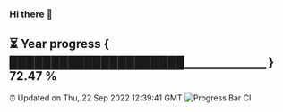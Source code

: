 ### Hi there 👋
⏳ Year progress { █████████████████████▁▁▁▁▁▁▁▁▁ } 72.47 %
---
⏰ Updated on Thu, 22 Sep 2022 12:39:41 GMT
![Progress Bar CI](https://github.com/liununu/liununu/workflows/Progress%20Bar%20CI/badge.svg)
